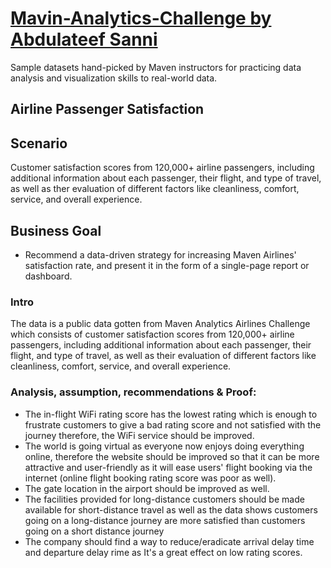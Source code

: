 # [Mavin-Analytics-Challenge by Abdulateef Sanni](https://latsan.github.io/Mavin-Analytics-Challenge/)

Sample datasets hand-picked by Maven instructors for practicing data analysis and visualization skills to real-world data.
## Airline Passenger Satisfaction
## Scenario
Customer satisfaction scores from 120,000+ airline passengers, including additional information about each passenger, their flight, and type of travel, as well as ther evaluation of different factors like cleanliness, comfort, service, and overall experience.

## Business Goal

* Recommend a data-driven strategy for increasing Maven Airlines' satisfaction rate, and present it in the form of a single-page report or dashboard.
   
### Intro
   
The data is a public data gotten from Maven Analytics Airlines Challenge which consists of customer satisfaction scores from 120,000+ airline passengers, including additional information about each passenger, their flight, and type of travel, as well as their evaluation of different factors like cleanliness, comfort, service, and overall experience.

 
### Analysis, assumption, recommendations & Proof:

 * The in-flight WiFi rating score has the lowest rating which is enough to frustrate customers to give a bad rating score and not satisfied with the journey therefore, the WiFi service should be improved.
 * The world is going virtual as everyone now enjoys doing everything online, therefore the website should be improved so that it can be more attractive and user-friendly as it will ease users' flight booking via the internet (online flight booking rating score was poor as well).
 * The gate location in the airport should be improved as well.
 * The facilities provided for long-distance customers should be made available for short-distance travel as well as the data shows customers going on a long-distance journey are more satisfied than customers going on a short distance journey
 * The company should find a way to reduce/eradicate arrival delay time and departure delay rime as It's a great effect on low rating scores.


